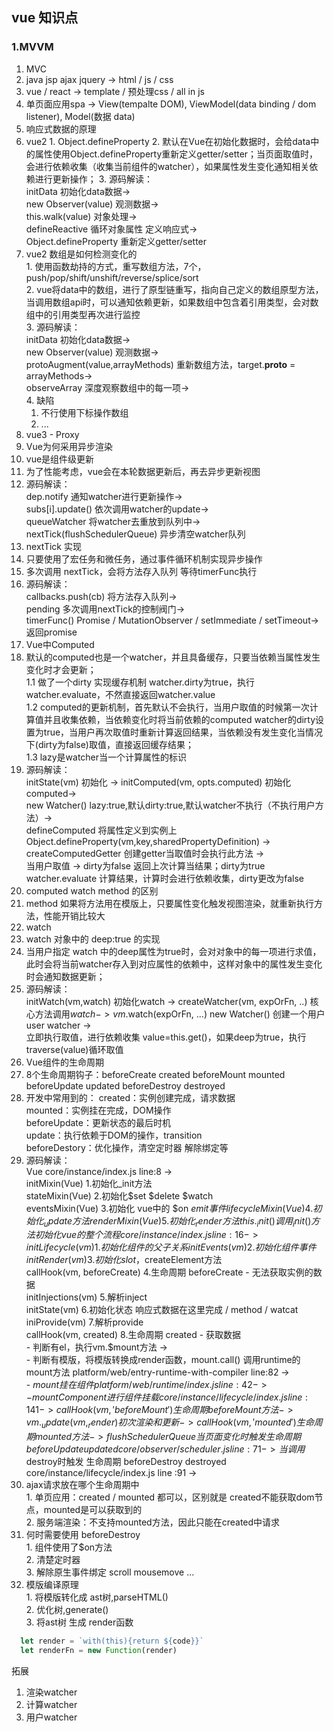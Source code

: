 ## vue 知识点

### 1.MVVM
1. MVC  
  1. java jsp ajax jquery -> html / js / css
  2. vue / react -> template / 预处理css / all in js
  3. 单页面应用spa -> View(tempalte DOM), ViewModel(data binding / dom listener), Model(数据 data)
2. 响应式数据的原理  
  1. vue2
    1. Object.defineProperty
    2. 默认在Vue在初始化数据时，会给data中的属性使用Object.defineProperty重新定义getter/setter；当页面取值时，会进行依赖收集（收集当前组件的watcher），如果属性发生变化通知相关依赖进行更新操作；
    3. 源码解读：  
      initData 初始化data数据->  
      new Observer(value) 观测数据->  
      this.walk(value) 对象处理->  
      defineReactive 循环对象属性 定义响应式->  
      Object.defineProperty 重新定义getter/setter  
  2. vue2 数组是如何检测变化的  
    1. 使用函数劫持的方式，重写数组方法，7个，push/pop/shift/unshift/reverse/splice/sort  
    2. vue将data中的数组，进行了原型链重写，指向自己定义的数组原型方法，当调用数组api时，可以通知依赖更新，如果数组中包含着引用类型，会对数组中的引用类型再次进行监控  
    3. 源码解读：  
      initData 初始化data数据->  
      new Observer(value) 观测数据->  
      protoAugment(value,arrayMethods) 重新数组方法，target.__proto__ = arrayMethods->  
      observeArray 深度观察数组中的每一项->  
    4. 缺陷
      1. 不行使用下标操作数组  
      2. ...
  3. vue3 - Proxy
3. Vue为何采用异步渲染
  0. vue是组件级更新
  1. 为了性能考虑，vue会在本轮数据更新后，再去异步更新视图  
  2. 源码解读：  
    dep.notify 通知watcher进行更新操作->  
    subs[i].update() 依次调用watcher的update->  
    queueWatcher 将watcher去重放到队列中->  
    nextTick(flushSchedulerQueue) 异步清空watcher队列  
4. nextTick 实现
  1. 只要使用了宏任务和微任务，通过事件循环机制实现异步操作  
  2. 多次调用 nextTick，会将方法存入队列 等待timerFunc执行  
  3. 源码解读：  
    callbacks.push(cb) 将方法存入队列->  
    pending 多次调用nextTick的控制阀门->  
    timerFunc() Promise / MutationObserver / setImmediate / setTimeout->  
    返回promise  
5. Vue中Computed
  1. 默认的computed也是一个watcher，并且具备缓存，只要当依赖当属性发生变化时才会更新；  
  1.1 做了一个dirty 实现缓存机制 watcher.dirty为true，执行watcher.evaluate，不然直接返回watcher.value  
  1.2 computed的更新机制，首先默认不会执行，当用户取值的时候第一次计算值并且收集依赖，当依赖变化时将当前依赖的computed watcher的dirty设置为true，当用户再次取值时重新计算返回结果，当依赖没有发生变化当情况下(dirty为false)取值，直接返回缓存结果；  
  1.3 lazy是watcher当一个计算属性的标识  
  2. 源码解读：  
    initState(vm) 初始化 ->
    initComputed(vm, opts.computed) 初始化computed->  
    new Watcher() lazy:true,默认dirty:true,默认watcher不执行（不执行用户方法）->  
    defineComputed 将属性定义到实例上Object.defineProperty(vm,key,sharedPropertyDefinition) ->  
    createComputedGetter 创建getter当取值时会执行此方法 ->  
    当用户取值 ->
    dirty为false 返回上次计算当结果；dirty为true watcher.evaluate 计算结果，计算时会进行依赖收集，dirty更改为false  
6. computed watch method 的区别
  1. method 如果将方法用在模版上，只要属性变化触发视图渲染，就重新执行方法，性能开销比较大  
  2. watch 
7. watch 对象中的 deep:true 的实现  
  1. 当用户指定 watch 中的deep属性为true时，会对对象中的每一项进行求值，此时会将当前watcher存入到对应属性的依赖中，这样对象中的属性发生变化时会通知数据更新；  
  2. 源码解读：  
    initWatch(vm,watch) 初始化watch ->
    createWatcher(vm, expOrFn, ..) 核心方法调用$watch ->  
    vm.$watch(expOrFn, ...) new Watcher() 创建一个用户user watcher ->  
    立即执行取值，进行依赖收集 value=this.get()，如果deep为true，执行traverse(value)循环取值  
8. Vue组件的生命周期
  1. 8个生命周期钩子：beforeCreate created beforeMount mounted beforeUpdate updated beforeDestroy destroyed  
  2. 开发中常用到的：
    created：实例创建完成，请求数据  
    mounted：实例挂在完成，DOM操作  
    beforeUpdate：更新状态的最后时机  
    update：执行依赖于DOM的操作，transition  
    beforeDestory：优化操作，清空定时器 解除绑定等  
  3. 源码解读：  
    Vue core/instance/index.js line:8 ->  
      initMixin(Vue)              1.初始化_init方法  
      stateMixin(Vue)             2.初始化$set $delete $watch  
      eventsMixin(Vue)            3.初始化 vue中的 $on $emit事件  
      lifecycleMixin(Vue)         4.初始化 _update方法  
      renderMixin(Vue)            5.初始化 _render方法  
    this._init() 调用_init()方法 初始化 vue的整个流程 core/instance/index.js line:16 ->  
      initLifecycle(vm)           1.初始化组件的父子关系  
      initEvents(vm)              2.初始化组件事件  
      initRender(vm)              3.初始化slot，$createElement方法  
      callHook(vm, beforeCreate)  4.生命周期 beforeCreate - 无法获取实例的数据  
      initInjections(vm)          5.解析inject  
      initState(vm)               6.初始化状态 响应式数据在这里完成  / method / watcat  
      iniProvide(vm)              7.解析provide  
      callHook(vm, created)       8.生命周期 created - 获取数据  
    - 判断有el，执行vm.$mount方法  ->  
    - 判断有模版，将模版转换成render函数，mount.call() 调用runtime的mount方法 platform/web/entry-runtime-with-compiler line:82 ->  
    - $mount 挂在组件 platform/web/runtime/index.js line:42 ->  
    - mountComponent 进行组件挂载 core/instance/lifecycle/index.js line:141 ->  
    callHook(vm, 'beforeMount')  生命周期 beforeMount方法  ->  
    vm._update(vm, _render) 初次渲染和更新  ->  
    callHook(vm, 'mounted') 生命周期 mounted方法 ->  
    flushSchedulerQueue 当页面变化时触发 生命周期 beforeUpdate updated core/observer/scheduler.js line:71 ->  
    当调用$destroy时触发 生命周期 beforeDestroy destroyed core/instance/lifecycle/index.js line
    :91 ->  
  9. ajax请求放在哪个生命周期中  
    1. 单页应用：created / mounted 都可以，区别就是 created不能获取dom节点，mounted是可以获取到的  
    2. 服务端渲染：不支持mounted方法，因此只能在created中请求  
  10. 何时需要使用 beforeDestroy  
    1. 组件使用了$on方法  
    2. 清楚定时器  
    3. 解除原生事件绑定 scroll mousemove ...  
  11. 模版编译原理  
    1. 将模版转化成 ast树,parseHTML()   
    2. 优化树,generate()  
    3. 将ast树 生成 render函数  
```js
  let render = `with(this){return ${code}}`
  let renderFn = new Function(render)
```
      










拓展
1. 渲染watcher
2. 计算watcher
3. 用户watcher